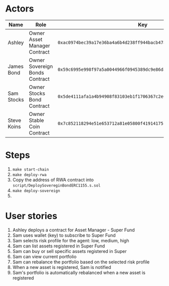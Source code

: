 
# Actors

| Name | Role | Key | Description |
|---|---|---|---|
| Ashley | Owner Asset Manager Contract | `0xac0974bec39a17e36ba4a6b4d238ff944bacb478cbed5efcae784d7bf4f2ff80` | Deploys the Asset Manager Contract |
| James Bond | Owner Sovereign Bonds Contract | `0x59c6995e998f97a5a0044966f0945389dc9e86dae88c7a8412f4603b6b78690d` | Deploys the Sovereign Bonds |
| Sam Stocks | Owner Stocks Bond Contract | `0x5de4111afa1a4b94908f83103eb1f1706367c2e68ca870fc3fb9a804cdab365a` | Deploys the Stocks |
| Steve Koins | Owner Stable Coin Contract | `0x7c852118294e51e653712a81e05800f419141751be58f605c371e15141b007a6` | Deploys the Stable Coins |

# Steps

1. `make start-chain`
2. `make deploy-rwa`
3. Copy the address of RWA contract into `script/DeploySovereginBondERC1155.s.sol`
4. `make deploy-sovereign`
5. 

# User stories

1. Ashley deploys a contract for Asset Manager - Super Fund
2. Sam uses wallet (key) to subscribe to Super Fund
3. Sam selects risk profile for the agent: low, medium, high
4. Sam can list assets registered in Super Fund
5. Sam can buy or sell specific assets registered in Super
6. Sam can view current portfolio
7. Sam can rebalance the portfolio based on the selected risk profile
8. When a new asset is registered, Sam is notified
9. Sam's portfolio is automatically rebalanced when a new asset is registered